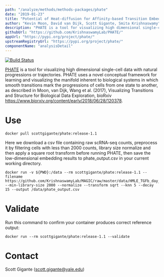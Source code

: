 ```yaml
---
path: "/analyze/methods/methods-packages/phate"
date: "2019-01-23"
title: "Potential of Heat-diffusion for Affinity-based Transition Embedding (PHATE)"
author: "Kevin Moon, David van Dijk, Scott Gigante, Smita Krishnaswamy"
description: "PHATE is a tool for visualizing high dimensional single-cell data with natural progressions or trajectories."
githubUrl: "https://github.com/KrishnaswamyLab/PHATE/"
appUrl: "https://pypi.org/project/phate/"
upstreamRegistryUrl: "https://pypi.org/project/phate/"
componentName: "analysisDetail"
---
```

[![Build Status](https://travis-ci.com/KrishnaswamyLab/PHATE.svg?branch=master)](https://travis-ci.com/KrishnaswamyLab/PHATE#)

[PHATE](https://pypi.org/project/phate/) is a tool for visualizing high dimensional single-cell data with natural progressions or trajectories. PHATE uses a novel conceptual framework for learning and visualizing the manifold inherent to biological systems in which smooth transitions mark the progressions of cells from one state to another, as described in Moon, van Dijk, Wang et al. (2017), Visualizing Transitions and Structure for Biological Data Exploration, bioRxiv https://www.biorxiv.org/content/early/2018/06/28/120378.

# Use

```
docker pull scottgigante/phate:release-1.1
```

Here we download a csv file containing raw scRNA-seq counts, preprocess it by filtering cells with less than 2000 counts, library size normalize and then apply a square root transform before running PHATE, then save the low-dimensional embedding results to phate_output.csv in your current working directory.

```
docker run -v ${PWD}:/data --rm scottgigante/phate:release-1.1 --filename https://github.com/KrishnaswamyLab/MAGIC/raw/master/data/HMLE_TGFb_day_8_10.csv.gz --min-library-size 2000 --normalize --transform sqrt --knn 5 --decay 15 --output /data/phate_output.csv
```


# Validate 
Run this command to confirm your container produces correct reference output:

```
docker run --rm scottgigante/phate:release-1.1 --validate
```

# Contact
Scott Gigante (<a href="mailto://scott.gigante@yale.edu">scott.gigante@yale.edu</a>)